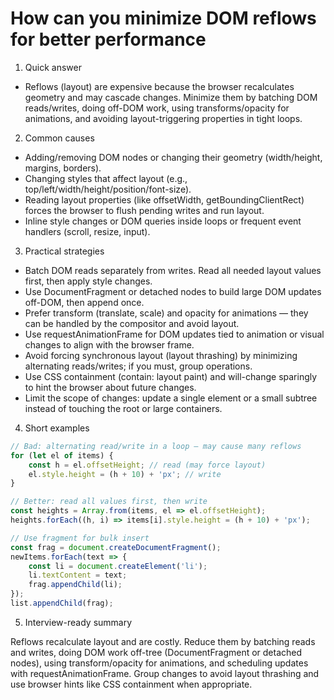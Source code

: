 # How can you minimize DOM reflows for better performance

1. Quick answer

- Reflows (layout) are expensive because the browser recalculates geometry and may cascade changes. Minimize them by batching DOM reads/writes, doing off-DOM work, using transforms/opacity for animations, and avoiding layout-triggering properties in tight loops.

2. Common causes

- Adding/removing DOM nodes or changing their geometry (width/height, margins, borders).
- Changing styles that affect layout (e.g., top/left/width/height/position/font-size).
- Reading layout properties (like offsetWidth, getBoundingClientRect) forces the browser to flush pending writes and run layout.
- Inline style changes or DOM queries inside loops or frequent event handlers (scroll, resize, input).

3. Practical strategies

- Batch DOM reads separately from writes. Read all needed layout values first, then apply style changes.
- Use DocumentFragment or detached nodes to build large DOM updates off-DOM, then append once.
- Prefer transform (translate, scale) and opacity for animations — they can be handled by the compositor and avoid layout.
- Use requestAnimationFrame for DOM updates tied to animation or visual changes to align with the browser frame.
- Avoid forcing synchronous layout (layout thrashing) by minimizing alternating reads/writes; if you must, group operations.
- Use CSS containment (contain: layout paint) and will-change sparingly to hint the browser about future changes.
- Limit the scope of changes: update a single element or a small subtree instead of touching the root or large containers.

4. Short examples

```js
// Bad: alternating read/write in a loop — may cause many reflows
for (let el of items) {
	const h = el.offsetHeight; // read (may force layout)
	el.style.height = (h + 10) + 'px'; // write
}

// Better: read all values first, then write
const heights = Array.from(items, el => el.offsetHeight);
heights.forEach((h, i) => items[i].style.height = (h + 10) + 'px');

// Use fragment for bulk insert
const frag = document.createDocumentFragment();
newItems.forEach(text => {
	const li = document.createElement('li');
	li.textContent = text;
	frag.appendChild(li);
});
list.appendChild(frag);
```

5. Interview-ready summary

Reflows recalculate layout and are costly. Reduce them by batching reads and writes, doing DOM work off-tree (DocumentFragment or detached nodes), using transform/opacity for animations, and scheduling updates with requestAnimationFrame. Group changes to avoid layout thrashing and use browser hints like CSS containment when appropriate.
